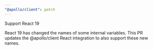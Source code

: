 ```yaml
---
"@apollo/client": patch
---
```


Support React 19

React 19 has changed the names of some internal variables. This PR updates the
@apollo/client React integration to also support these new names.
